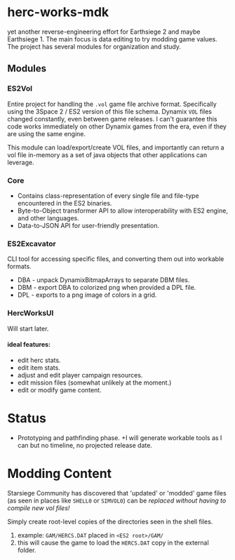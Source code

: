 # herc-works-mdk
yet another reverse-engineering effort for Earthsiege 2 and maybe Earthsiege 1. The main focus is data editing to try modding game values. The project has several modules for organization and study.

## Modules
### ES2Vol
Entire project for handling the `.vol` game file archive format. Specifically using the 3Space 2 / ES2 version of this file schema.
Dynamix `VOL` files changed constantly, even between game releases. I can't guarantee this code works immediately on other Dynamix games
from the era, even if they are using the same engine. 

This module can load/export/create VOL files, and importantly can return a vol file in-memory as a set of java objects that other
applications can leverage.

### Core
+ Contains class-representation of every single file and file-type encountered in the ES2 binaries.
+ Byte-to-Object transformer API to allow interoperability with ES2 engine, and other languages.
+ Data-to-JSON API for user-friendly presentation.

### ES2Excavator
CLI tool for accessing specific files, and converting them out into workable formats.
+ DBA - unpack DynamixBitmapArrays to separate DBM files.
+ DBM - export DBA to colorized png when provided a DPL file.
+ DPL - exports to a png image of colors in a grid.

### HercWorksUI
Will start later.

#### ideal features:
+ edit herc stats.
+ edit item stats.
+ adjust and edit player campaign resources.
+ edit mission files (somewhat unlikely at the moment.)
+ edit or modify game content.

# Status
+ Prototyping and pathfinding phase.
+I will generate workable tools as I can but no timeline, no projected release date.

# Modding Content
Starsiege Community has discovered that 'updated' or 'modded' game files (as seen in places like `SHELL0` or `SIMVOL0`) can be *replaced without having to compile new vol files!*

Simply create root-level copies of the directories seen in the shell files.
1. example: `GAM/HERCS.DAT` placed in `<ES2 root>/GAM/`
2. this will cause the game to load the `HERCS.DAT` copy in the external folder.